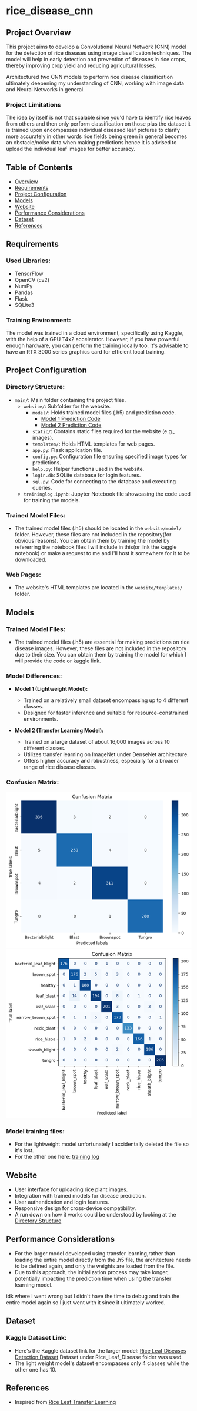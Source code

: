 # rice_disease_cnn

## Project Overview
This project aims to develop a Convolutional Neural Network (CNN) model for the detection of rice diseases using image classification techniques. The model will help in early detection and prevention of diseases in rice crops, thereby improving crop yield and reducing agricultural losses.

Architectured two CNN models to perform rice disease classification ultimately deepening my understanding of CNN, working with image data and Neural Networks in general.

### Project Limitations
The idea by itself is not that scalable since you'd have to identify rice leaves from others and then only perform classification on those plus the dataset it is trained upon encompasses individual diseased leaf pictures to clarify more accurately in other words rice fields being green in general becomes an obstacle/noise data when making predictions hence it is advised to upload the individual leaf images for better accuracy.

## Table of Contents

- [Overview](#project-overview)
- [Requirements](#Requirements)
- [Project Configuration](#project-configuration)
- [Models](#models)
- [Website](#website)
- [Performance Considerations](#performance-considerations)
- [Dataset](#dataset)
- [References](#references)

## Requirements
### Used Libraries:
- TensorFlow
- OpenCV (cv2)
- NumPy
- Pandas
- Flask
- SQLite3

### Training Environment:
The model was trained in a cloud environment, specifically using Kaggle, with the help of a GPU T4x2 accelerator. However, if you have powerful enough hardware, you can perform the training locally too. It's advisable to have an RTX 3000 series graphics card for efficient local training.

## Project Configuration

### Directory Structure:
- `main/`: Main folder containing the project files.
  - `website/`: Subfolder for the website.
    - `model/`: Holds trained model files (.h5) and prediction code.
      - [Model 1 Prediction Code](website/model/predict_m1.py)
      - [Model 2 Prediction Code](website/model/predict_m2.py)
    - `static/`: Contains static files required for the website (e.g., images).
    - `templates/`: Holds HTML templates for web pages.
    - `app.py`: Flask application file.
    - `config.py`: Configuration file ensuring specified image types for predictions.
    - `help.py`: Helper functions used in the website.
    - `login.db`: SQLite database for login features.
    - `sql.py`: Code for connecting to the database and executing queries.
  - `traininglog.ipynb`: Jupyter Notebook file showcasing the code used for training the models.

### Trained Model Files:
- The trained model files (.h5) should be located in the `website/model/` folder. However, these files are not included in the repository(for obvious reasons). You can obtain them by training the model by refererring the notebook files I will include in this(or link the kaggle notebook) or make a request to me and I'll host it somewhere for it to be downloaded.

### Web Pages:
- The website's HTML templates are located in the `website/templates/` folder.


## Models

### Trained Model Files:
- The trained model files (.h5) are essential for making predictions on rice disease images. However, these files are not included in the repository due to their size. You can obtain them by training the model for which I will provide the code or kaggle link.

### Model Differences:
- **Model 1 (Lightweight Model):**
  - Trained on a relatively small dataset encompassing up to 4 different classes.
  - Designed for faster inference and suitable for resource-constrained environments.

- **Model 2 (Transfer Learning Model):**
  - Trained on a large dataset of about 16,000 images across 10 different classes.
  - Utilizes transfer learning on ImageNet under DenseNet architecture.
  - Offers higher accuracy and robustness, especially for a broader range of rice disease classes.

### Confusion Matrix:
![Confusion Matrix](website/static/output.png)
![Confusion Matrix](website/static/output1.png)

### Model training files:
- For the lightweight model unfortunately I accidentally deleted the file so it's lost.
- For the other one here: [training log](website/training_log_03.ipynb)

## Website

- User interface for uploading rice plant images.
- Integration with trained models for disease prediction.
- User authentication and login features.
- Responsive design for cross-device compatibility.
- A run down on how it works could be understood by looking at the [Directory Structure](#directory-structure)

## Performance Considerations

- For the larger model developed using transfer learning,rather than loading the entire model directly from the .h5 file, the architecture needs to be defined again, and only the weights are loaded from the file.
- Due to this approach, the initialization process may take longer, potentially impacting the prediction time when using the transfer learning model.

idk where I went wrong but I didn't have the time to debug and train the entire model again so I just went with it since it ultimately worked.

## Dataset

### Kaggle Dataset Link:
- Here's the Kaggle dataset link for the larger model: [Rice Leaf Diseases Detection Dataset](https://www.kaggle.com/datasets/loki4514/rice-leaf-diseases-detection?select=Rice_Leaf_Diease) Dataset under Rice_Leaf_Disease folder was used.
- The light weight model's dataset encompasses only 4 classes while the other one has 10.
  
## References

- Inspired from [Rice Leaf Transfer Learning](https://www.kaggle.com/code/loki4514/rice-leaf-transfer-learning-99-accuracy)
